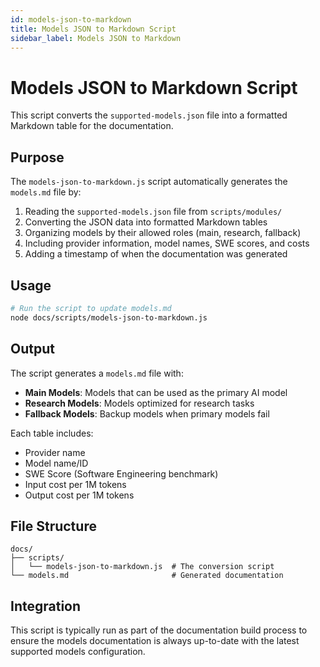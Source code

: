 ```yaml
---
id: models-json-to-markdown
title: Models JSON to Markdown Script
sidebar_label: Models JSON to Markdown
---
```


# Models JSON to Markdown Script

This script converts the `supported-models.json` file into a formatted Markdown table for the documentation.

## Purpose

The `models-json-to-markdown.js` script automatically generates the `models.md` file by:

1. Reading the `supported-models.json` file from `scripts/modules/`
2. Converting the JSON data into formatted Markdown tables
3. Organizing models by their allowed roles (main, research, fallback)
4. Including provider information, model names, SWE scores, and costs
5. Adding a timestamp of when the documentation was generated

## Usage

```bash
# Run the script to update models.md
node docs/scripts/models-json-to-markdown.js
```

## Output

The script generates a `models.md` file with:

- **Main Models**: Models that can be used as the primary AI model
- **Research Models**: Models optimized for research tasks
- **Fallback Models**: Backup models when primary models fail

Each table includes:
- Provider name
- Model name/ID
- SWE Score (Software Engineering benchmark)
- Input cost per 1M tokens
- Output cost per 1M tokens

## File Structure

```
docs/
├── scripts/
│   └── models-json-to-markdown.js  # The conversion script
└── models.md                       # Generated documentation
```

## Integration

This script is typically run as part of the documentation build process to ensure the models documentation is always up-to-date with the latest supported models configuration.